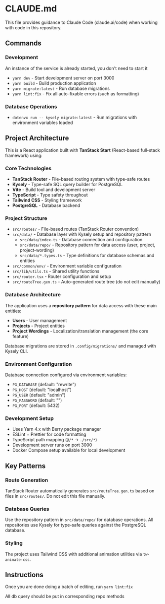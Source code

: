 # CLAUDE.md

This file provides guidance to Claude Code (claude.ai/code) when working with code in this repository.

## Commands

### Development

An instance of the service is already started, you don't need to start it

- `yarn dev` - Start development server on port 3000
- `yarn build` - Build production application
- `yarn migrate:latest` - Run database migrations
- `yarn lint:fix` - Fix all auto-fixable errors (such as formatting)

### Database Operations
- `dotenvx run -- kysely migrate:latest` - Run migrations with environment variables loaded

## Project Architecture

This is a React application built with **TanStack Start** (React-based full-stack framework) using:

### Core Technologies
- **TanStack Router** - File-based routing system with type-safe routes
- **Kysely** - Type-safe SQL query builder for PostgreSQL 
- **Vite** - Build tool and development server
- **TypeScript** - Type safety throughout
- **Tailwind CSS** - Styling framework
- **PostgreSQL** - Database backend

### Project Structure
- `src/routes/` - File-based routes (TanStack Router convention)
- `src/data/` - Database layer with Kysely setup and repository pattern
  - `src/data/index.ts` - Database connection and configuration
  - `src/data/repo/` - Repository pattern for data access (user, project, project-wording)
  - `src/data/*.types.ts` - Type definitions for database schemas and entities
- `src/common/env/` - Environment variable configuration
- `src/lib/utils.ts` - Shared utility functions
- `src/router.tsx` - Router configuration and setup
- `src/routeTree.gen.ts` - Auto-generated route tree (do not edit manually)

### Database Architecture
The application uses a **repository pattern** for data access with these main entities:
- **Users** - User management
- **Projects** - Project entities  
- **Project Wordings** - Localization/translation management (the core feature)

Database migrations are stored in `.config/migrations/` and managed with Kysely CLI.

### Environment Configuration
Database connection configured via environment variables:
- `PG_DATABASE` (default: "rewrite")
- `PG_HOST` (default: "localhost") 
- `PG_USER` (default: "admin")
- `PG_PASSWORD` (default: "")
- `PG_PORT` (default: 5432)

### Development Setup
- Uses Yarn 4.x with Berry package manager
- ESLint + Prettier for code formatting
- TypeScript path mapping (`@/*` → `./src/*`)
- Development server runs on port 3000
- Docker Compose setup available for local development

## Key Patterns

### Route Generation
TanStack Router automatically generates `src/routeTree.gen.ts` based on files in `src/routes/`. Do not edit this file manually.

### Database Queries
Use the repository pattern in `src/data/repo/` for database operations. All repositories use Kysely for type-safe queries against the PostgreSQL database.

### Styling
The project uses Tailwind CSS with additional animation utilities via `tw-animate-css`.


## Instructions

Once you are done doing a batch of editing, run `yarn lint:fix`

All db query should be put in corresponding repo methods